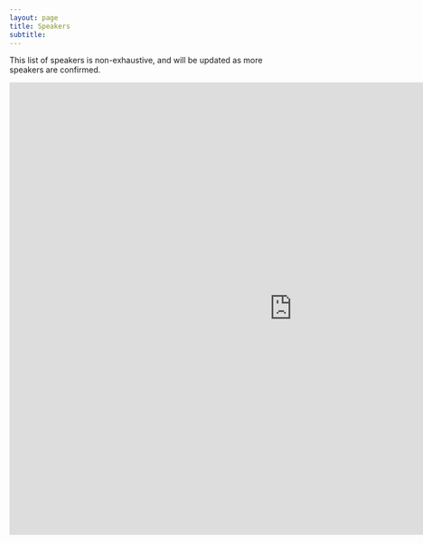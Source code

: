 ```yaml
---
layout: page
title: Speakers 
subtitle: 
---
```


This list of speakers is non-exhaustive, and will be updated as more speakers are confirmed.

<iframe src="https://cdn.rawgit.com/ashv-sandbox/ashv-sandbox.github.io/3bd6a750/speakers.html" frameborder="0" allowfullscreen width="1000" height="800" align="left"></iframe>

